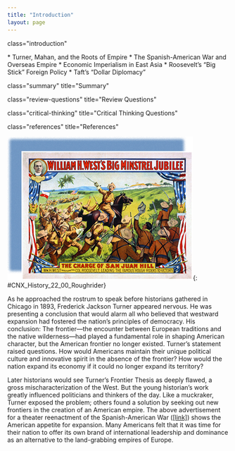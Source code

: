 ```yaml
---
title: "Introduction"
layout: page
---
```



<cnx-pi data-type="cnx.flag.introduction"> class="introduction" </cnx-pi>

<div data-type="abstract" markdown="1">
* Turner, Mahan, and the Roots of Empire
* The Spanish-American War and Overseas Empire
* Economic Imperialism in East Asia
* Roosevelt’s “Big Stick” Foreign Policy
* Taft’s “Dollar Diplomacy”

</div>

<cnx-pi data-type="cnx.eoc">class="summary" title="Summary"</cnx-pi>

<cnx-pi data-type="cnx.eoc">class="review-questions" title="Review Questions"</cnx-pi>

<cnx-pi data-type="cnx.eoc">class="critical-thinking" title="Critical Thinking Questions"</cnx-pi>

<cnx-pi data-type="cnx.eoc">class="references" title="References"</cnx-pi>

 ![A poster is titled, &#x201C;William H. West&#x2019;s Big Minstrel Jubilee.&#x201D; A label at the bottom reads &#x201C;The Charge of San Juan Hill. Wm. H. West Impersonating Col. Roosevelt, Leading the Famous &#x2018;Rough Riders&#x2019; to Victory.&#x201D; An illustration shows a mounted Roosevelt leading a charge of Rough Riders in the Spanish-American War.](../resources/CNX_History_22_00_Roughrider.jpg "This poster advertises a minstrel show wherein an actor playing Theodore Roosevelt reenacts his leadership of the Rough Riders in the Spanish-American War and illustrates the American public&#x2019;s zeal for tales of American expansionist glory."){: #CNX_History_22_00_Roughrider}

As he approached the rostrum to speak before historians gathered in Chicago in 1893, Frederick Jackson Turner appeared nervous. He was presenting a conclusion that would alarm all who believed that westward expansion had fostered the nation’s principles of democracy. His conclusion: The frontier—the encounter between European traditions and the native wilderness—had played a fundamental role in shaping American character, but the American frontier no longer existed. Turner’s statement raised questions. How would Americans maintain their unique political culture and innovative spirit in the absence of the frontier? How would the nation expand its economy if it could no longer expand its territory?

Later historians would see Turner’s Frontier Thesis as deeply flawed, a gross mischaracterization of the West. But the young historian’s work greatly influenced politicians and thinkers of the day. Like a muckraker, Turner exposed the problem; others found a solution by seeking out new frontiers in the creation of an American empire. The above advertisement for a theater reenactment of the Spanish-American War ([\[link\]](#CNX_History_22_00_Roughrider)) shows the American appetite for expansion. Many Americans felt that it was time for their nation to offer its own brand of international leadership and dominance as an alternative to the land-grabbing empires of Europe.

